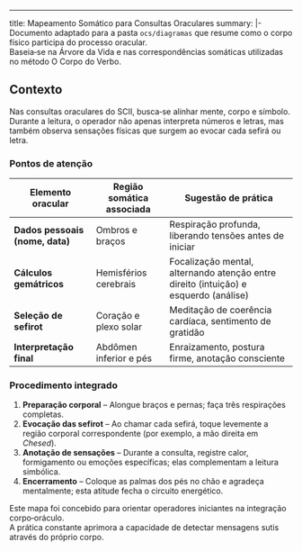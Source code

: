 ---
title: Mapeamento Somático para Consultas Oraculares
summary: |-
  Documento adaptado para a pasta `ocs/diagramas` que resume como o corpo físico participa do processo oracular.  
  Baseia‑se na Árvore da Vida e nas correspondências somáticas utilizadas no método O Corpo do Verbo.

## Contexto

Nas consultas oraculares do SCII, busca‑se alinhar mente, corpo e símbolo.  
Durante a leitura, o operador não apenas interpreta números e letras, mas também observa sensações físicas que surgem ao evocar cada sefirá ou letra.

### Pontos de atenção

| Elemento oracular | Região somática associada | Sugestão de prática |
|------------------|---------------------------|---------------------|
| **Dados pessoais (nome, data)** | Ombros e braços | Respiração profunda, liberando tensões antes de iniciar |
| **Cálculos gemátricos** | Hemisférios cerebrais | Focalização mental, alternando atenção entre direito (intuição) e esquerdo (análise) |
| **Seleção de sefirot** | Coração e plexo solar | Meditação de coerência cardíaca, sentimento de gratidão |
| **Interpretação final** | Abdômen inferior e pés | Enraizamento, postura firme, anotação consciente |

### Procedimento integrado

1. **Preparação corporal** – Alongue braços e pernas; faça três respirações completas.  
2. **Evocação das sefirot** – Ao chamar cada sefirá, toque levemente a região corporal correspondente (por exemplo, a mão direita em *Chesed*).  
3. **Anotação de sensações** – Durante a consulta, registre calor, formigamento ou emoções específicas; elas complementam a leitura simbólica.  
4. **Encerramento** – Coloque as palmas dos pés no chão e agradeça mentalmente; esta atitude fecha o circuito energético.

Este mapa foi concebido para orientar operadores iniciantes na integração corpo‑oráculo.  
A prática constante aprimora a capacidade de detectar mensagens sutis através do próprio corpo.
